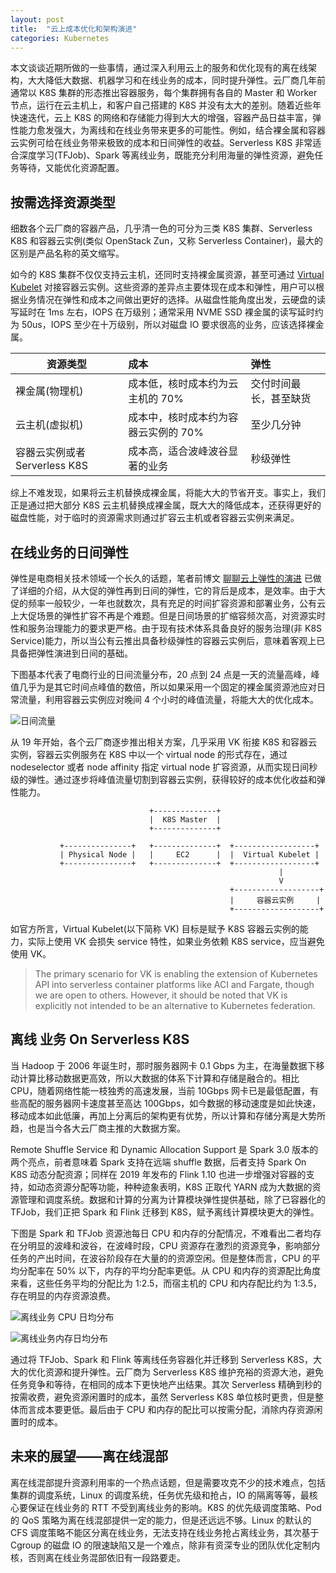```yaml
---
layout: post
title:  "云上成本优化和架构演进"
categories: Kubernetes
---
```


本文谈谈近期所做的一些事情，通过深入利用云上的服务和优化现有的离在线架构，大大降低大数据、机器学习和在线业务的成本，同时提升弹性。云厂商几年前通常以 K8S 集群的形态推出容器服务，每个集群拥有各自的 Master 和 Worker 节点，运行在云主机上，和客户自己搭建的 K8S 并没有太大的差别。随着近些年快速迭代，云上 K8S 的网络和存储能力得到大大的增强，容器产品日益丰富，弹性能力愈发强大，为离线和在线业务带来更多的可能性。例如，结合裸金属和容器云实例可给在线业务带来极致的成本和日间弹性的收益。Serverless K8S 非常适合深度学习(TFJob)、Spark 等离线业务，既能充分利用海量的弹性资源，避免任务等待，又能优化资源配置。

## 按需选择资源类型

细数各个云厂商的容器产品，几乎清一色的可分为三类 K8S 集群、Serverless K8S 和容器云实例(类似 OpenStack Zun，又称 Serverless Container)，最大的区别是产品名称的英文缩写。

如今的 K8S 集群不仅仅支持云主机，还同时支持裸金属资源，甚至可通过 [Virtual Kubelet](https://github.com/virtual-kubelet/virtual-kubelet) 对接容器云实例。这些资源的差异点主要体现在成本和弹性，用户可以根据业务情况在弹性和成本之间做出更好的选择。从磁盘性能角度出发，云硬盘的读写延时在 1ms 左右，IOPS 在万级别；通常采用 NVME SSD 裸金属的读写延时约为 50us，IOPS 至少在十万级别，所以对磁盘 IO 要求很高的业务，应该选择裸金属。

| 资源类型                      | 成本 | 弹性 |
| ------------- |:----------------| :-----|
| 裸金属(物理机) | 成本低，核时成本约为云主机的 70%     | 交付时间最长，甚至缺货 |
| 云主机(虚拟机) | 成本中，核时成本约为容器云实例的 70% | 至少几分钟 |
| 容器云实例或者 Serverless K8S | 成本高，适合波峰波谷显著的业务 | 秒级弹性 |

综上不难发现，如果将云主机替换成裸金属，将能大大的节省开支。事实上，我们正是通过把大部分 K8S 云主机替换成裸金属，既大大的降低成本，还获得更好的磁盘性能，对于临时的资源需求则通过扩容云主机或者容器云实例来满足。

## 在线业务的日间弹性

弹性是电商相关技术领域一个长久的话题，笔者前博文 [聊聊云上弹性的演进](http://wsfdl.com/kubernetes/2019/10/06/scaling_in_public_cloud.html) 已做了详细的介绍，从大促的弹性再到日间的弹性，它的背后是成本，是效率。由于大促的频率一般较少，一年也就数次，具有充足的时间扩容资源和部署业务，公有云上大促场景的弹性扩容不再是个难题。但是日间场景的扩缩容频次高，对资源实时性和服务治理能力的要求更严格。由于现有技术体系具备良好的服务治理(非 K8S Service)能力，所以当公有云推出具备秒级弹性的容器云实例后，意味着客观上已具备把弹性演进到日间的基础。

下图基本代表了电商行业的日间流量分布，20 点到 24 点是一天的流量高峰，峰值几乎为是其它时间点峰值的数倍，所以如果采用一个固定的裸金属资源池应对日常流量，利用容器云实例应对晚间 4 个小时的峰值流量，将能大大的优化成本。

![日间流量](https://wsfdl.oss-cn-qingdao.aliyuncs.com/dailytraiffic.png)

从 19 年开始，各个云厂商逐步推出相关方案，几乎采用 VK 衔接 K8S 和容器云实例，容器云实例服务在 K8S 中以一个 virtual node 的形式存在，通过 nodeselector 或者 node affinity 指定 virtual node 扩容资源，从而实现日间秒级的弹性。通过逐步将峰值流量切割到容器云实例，获得较好的成本优化收益和弹性能力。

```
                               +--------------+
                               |  K8S Master  |
                               +--------------+
                               
           +---------------+   +--------------+  +------------------+
           | Physical Node |   |     EC2      |  |  Virtual Kubelet |
           +---------------+   +--------------+  +------------------+
                                                            |
                                                            V
                                                 +-------------------+
                                                 |     容器云实例     |
                                                 +-------------------+
```

如官方所言，Virtual Kubelet(以下简称 VK) 目标是赋予 K8S 容器云实例的能力，实际上使用 VK 会损失 service 特性，如果业务依赖 K8S service，应当避免使用 VK。

> The primary scenario for VK is enabling the extension of Kubernetes API into serverless container platforms like ACI and Fargate, though we are open to others. However, it should be noted that VK is explicitly not intended to be an alternative to Kubernetes federation.

## 离线 业务 On Serverless K8S

当 Hadoop 于 2006 年诞生时，那时服务器网卡 0.1 Gbps 为主，在海量数据下移动计算比移动数据更高效，所以大数据的体系下计算和存储是融合的。相比 CPU，随着网络性能一枝独秀的高速发展，当前 10Gbps 网卡已是最低配置，有些高配的服务器网卡速度甚至高达 100Gbps，如今数据的移动速度是如此快速，移动成本如此低廉，再加上分离后的架构更有优势，所以计算和存储分离是大势所趋，也是当今各大云厂商主推的大数据方案。

Remote Shuffle Service 和 Dynamic Allocation Support 是 Spark 3.0 版本的两个亮点，前者意味着 Spark 支持在远端 shuffle 数据，后者支持 Spark On K8S 动态分配资源；同样在 2019 年发布的 Flink 1.10 也进一步增强对容器的支持，如动态资源分配等功能，种种迹象表明，K8S 正取代 YARN  成为大数据的资源管理和调度系统。数据和计算的分离为计算模块弹性提供基础，除了已容器化的 TFJob，我们正把 Spark 和 Flink 迁移到 K8S，赋予离线计算模块更大的弹性。

下图是 Spark 和 TFJob 资源池每日 CPU 和内存的分配情况，不难看出二者均存在分明显的波峰和波谷，在波峰时段，CPU 资源存在激烈的资源竞争，影响部分任务的产出时间，在波谷阶段存在大量的的资源空闲。但是整体而言，CPU 的平均分配率在 50% 以下，内存的平均分配率更低。从 CPU 和内存的资源配比角度来看，这些任务平均的分配比为 1:2.5，而宿主机的 CPU 和内存配比约为 1:3.5，存在明显的内存资源浪费。

![离线业务 CPU 日均分布](https://wsfdl.oss-cn-qingdao.aliyuncs.com/cpuofflineusage.png)

![离线业务内存日均分布](https://wsfdl.oss-cn-qingdao.aliyuncs.com/memoryofflineusage.png)

通过将 TFJob、Spark 和 Flink 等离线任务容器化并迁移到 Serverless K8S，大大的优化资源和提升弹性。云厂商为 Serverless K8S 维护充裕的资源大池，避免任务竞争和等待，在相同的成本下更快地产出结果。其次 Serverless 精确到秒的按需收费，避免资源闲置时的成本，虽然 Serverless K8S 单位核时更贵，但是整体而言成本要更低。最后由于 CPU 和内存的配比可以按需分配，消除内存资源闲置时的成本。

## 未来的展望——离在线混部

离在线混部提升资源利用率的一个热点话题，但是需要攻克不少的技术难点，包括集群的调度系统，Linux 的调度系统，任务优先级和抢占，IO 的隔离等等，最核心要保证在线业务的 RTT 不受到离线业务的影响。K8S 的优先级调度策略、Pod 的 QoS 策略为离在线混部提供一定的能力，但是还远远不够。Linux 的默认的 CFS 调度策略不能区分离在线业务，无法支持在线业务抢占离线业务，其次基于 Cgroup 的磁盘 IO 的限速缺陷又是一个难点，除非有资深专业的团队优化定制内核，否则离在线业务混部依旧有一段路要走。